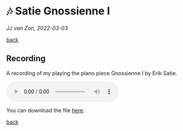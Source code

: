 🎶 Satie Gnossienne Ⅰ
==================

*JJ van Zon, 2022-03-03*

[back](..)

Recording
---------

A recording of my playing the piano piece Gnossienne Ⅰ by Erik Satie.

<audio controls>
  <source src="satie-gnossienne-1-recording-320-kbps.mp3" type="audio/mpeg">
  Your browser does not support the audio element.
</audio>

<p>
You can download the file 
<a href="satie-gnossienne-1-recording-320-kbps.mp3" download>here</a>.
</p>

[back](..)